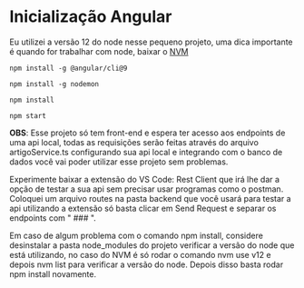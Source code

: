 # Inicialização Angular

Eu utilizei a versão 12 do node nesse pequeno projeto, uma dica importante é quando for trabalhar com node, baixar o [NVM](https://github.com/nvm-sh/nvm#installing-and-updating)

~~~
npm install -g @angular/cli@9
~~~

~~~
npm install -g nodemon
~~~

~~~
npm install
~~~

~~~
npm start
~~~


**OBS**: Esse projeto só tem front-end e espera ter acesso aos endpoints de uma api local, todas as requisições serão feitas através do arquivo artigoService.ts configurando sua api local e integrando com o banco de dados você vai poder utilizar esse projeto sem problemas.

Experimente baixar a extensão do VS Code: Rest Client que irá lhe dar a opção de testar a sua api sem precisar usar programas como o postman. Coloquei um arquivo routes na pasta backend que você usará para testar a api utilizando a extensão só basta clicar em Send Request e separar os endpoints com " ### ".

Em caso de algum problema com o comando npm install, considere desinstalar a pasta node_modules do projeto verificar a versão do node que está utilizando, no caso do NVM é só rodar o comando nvm use v12 e depois nvm list para verificar a versão do node. Depois disso basta rodar npm install novamente.
